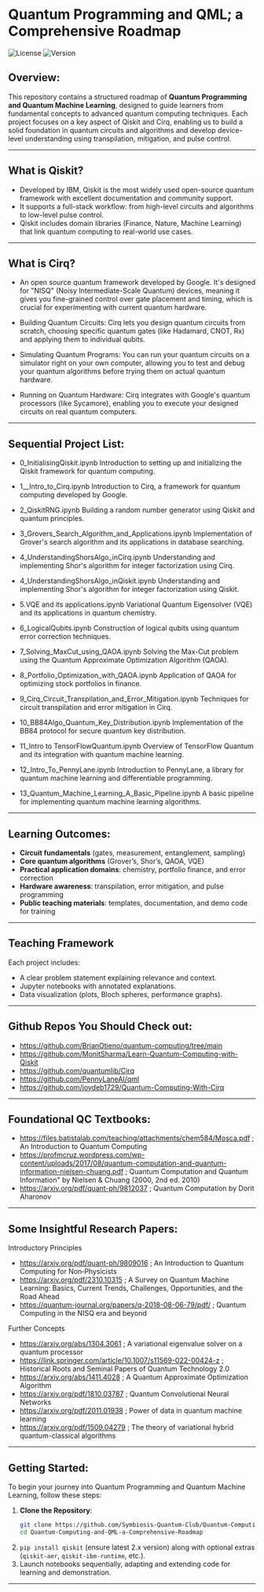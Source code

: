 # Quantum Programming and QML; a Comprehensive Roadmap

![License](https://img.shields.io/badge/license-Apache2.0-blue.svg)
![Version](https://img.shields.io/badge/version-1.0.0-brightgreen.svg)


## Overview:

This repository contains a structured roadmap of **Quantum Programming and Quantum Machine Learning**, designed to guide learners from fundamental concepts to advanced quantum computing techniques. Each project focuses on a key aspect of Qiskit and Cirq, enabling us to build a solid foundation in quantum circuits and algorithms and develop device-level understanding using transpilation, mitigation, and pulse control.

---
## What is Qiskit?

- Developed by IBM, Qiskit is the most widely used open-source quantum framework with excellent documentation and community support.  
- It supports a full-stack workflow: from high-level circuits and algorithms to low-level pulse control.  
- Qiskit includes domain libraries (Finance, Nature, Machine Learning) that link quantum computing to real-world use cases.
---
## What is Cirq?
- An open source quantum framework developed by Google. It's designed for "NISQ" (Noisy Intermediate-Scale Quantum) devices, meaning it gives you fine-grained control over gate placement and timing, which is crucial for experimenting with current quantum hardware.

- Building Quantum Circuits: Cirq lets you design quantum circuits from scratch, choosing specific quantum gates (like Hadamard, CNOT, Rx) and applying them to individual qubits.
- Simulating Quantum Programs: You can run your quantum circuits on a simulator right on your own computer, allowing you to test and debug your quantum algorithms before trying them on actual quantum hardware.

- Running on Quantum Hardware: Cirq integrates with Google's quantum processors (like Sycamore), enabling you to execute your designed circuits on real quantum computers.

---
## Sequential Project List:

- 0_InitialisingQiskit.ipynb
Introduction to setting up and initializing the Qiskit framework for quantum computing.

- 1__Intro_to_Cirq.ipynb
Introduction to Cirq, a framework for quantum computing developed by Google.

- 2_QiskitRNG.ipynb
Building a random number generator using Qiskit and quantum principles.

- 3_Grovers_Search_Algorithm_and_Applications.ipynb
Implementation of Grover's search algorithm and its applications in database searching.

- 4_UnderstandingShorsAlgo_inCirq.ipynb
Understanding and implementing Shor's algorithm for integer factorization using Cirq.

- 4_UnderstandingShorsAlgo_inQiskit.ipynb
Understanding and implementing Shor's algorithm for integer factorization using Qiskit.

- 5.VQE and its applications.ipynb
Variational Quantum Eigensolver (VQE) and its applications in quantum chemistry.

- 6_LogicalQubits.ipynb
Construction of logical qubits using quantum error correction techniques.

- 7_Solving_MaxCut_using_QAOA.ipynb
Solving the Max-Cut problem using the Quantum Approximate Optimization Algorithm (QAOA).

- 8_Portfolio_Optimization_with_QAOA.ipynb
Application of QAOA for optimizing stock portfolios in finance.

- 9_Cirq_Circuit_Transpilation_and_Error_Mitigation.ipynb
Techniques for circuit transpilation and error mitigation in Cirq.

- 10_BB84Algo_Quantum_Key_Distribution.ipynb
Implementation of the BB84 protocol for secure quantum key distribution.

- 11_Intro to TensorFlowQuantum.ipynb
Overview of TensorFlow Quantum and its integration with quantum machine learning.

- 12_Intro_To_PennyLane.ipynb
Introduction to PennyLane, a library for quantum machine learning and differentiable programming.

- 13_Quantum_Machine_Learning_A_Basic_Pipeline.ipynb
A basic pipeline for implementing quantum machine learning algorithms.
---

## Learning Outcomes:

- **Circuit fundamentals** (gates, measurement, entanglement, sampling)
- **Core quantum algorithms** (Grover’s, Shor’s, QAOA, VQE)
- **Practical application domains**: chemistry, portfolio finance, and error correction
- **Hardware awareness**: transpilation, error mitigation, and pulse programming
- **Public teaching materials**: templates, documentation, and demo code for training

---

## Teaching Framework

Each project includes:

- A clear problem statement explaining relevance and context.
- Jupyter notebooks with annotated explanations.
- Data visualization (plots, Bloch spheres, performance graphs).

---
## Github Repos You Should Check out:
- https://github.com/BrianOtieno/quantum-computing/tree/main
- https://github.com/MonitSharma/Learn-Quantum-Computing-with-Qiskit
- https://github.com/quantumlib/Cirq
- https://github.com/PennyLaneAI/qml
- https://github.com/joydeb1729/Quantum-Computing-With-Cirq
---
## Foundational QC Textbooks:
- https://files.batistalab.com/teaching/attachments/chem584/Mosca.pdf ; An Introduction to Quantum Computing
- https://profmcruz.wordpress.com/wp-content/uploads/2017/08/quantum-computation-and-quantum-information-nielsen-chuang.pdf  ; Quantum Computation and Quantum Information" by Nielsen & Chuang (2000, 2nd ed. 2010)
- https://arxiv.org/pdf/quant-ph/9812037 ; Quantum Computation by Dorit Aharonov
---
## Some Insightful Research Papers:
Introductory Principles
- https://arxiv.org/pdf/quant-ph/9809016 ; An Introduction to Quantum Computing for Non‑Physicists
- https://arxiv.org/pdf/2310.10315 ; A Survey on Quantum Machine Learning: Basics, Current Trends, Challenges, Opportunities, and the Road Ahead
- https://quantum-journal.org/papers/q-2018-08-06-79/pdf/ ; Quantum Computing in the NISQ era and beyond


Further Concepts
- https://arxiv.org/abs/1304.3061 ; A variational eigenvalue solver on a quantum processor
- https://link.springer.com/article/10.1007/s11569-022-00424-z ; Historical Roots and Seminal Papers of Quantum Technology 2.0
- https://arxiv.org/abs/1411.4028 ; A Quantum Approximate Optimization Algorithm
- https://arxiv.org/pdf/1810.03787 ; Quantum Convolutional Neural Networks
- https://arxiv.org/pdf/2011.01938 ; Power of data in quantum machine learning
- https://arxiv.org/pdf/1509.04279 ; The theory of variational hybrid quantum-classical algorithms

---
## Getting Started:

To begin your journey into Quantum Programming and Quantum Machine Learning, follow these steps:

1. **Clone the Repository**:
   ```bash
   git clone https://github.com/Symbiosis-Quantum-Club/Quantum-Computing-and-QML-a-Comprehensive-Roadmap
   cd Quantum-Computing-and-QML-a-Comprehensive-Roadmap
2. `pip install qiskit` (ensure latest 2.x version) along with optional extras (`qiskit-aer`, `qiskit-ibm-runtime`, etc.).
3. Launch notebooks sequentially, adapting and extending code for learning and demonstration.

---



